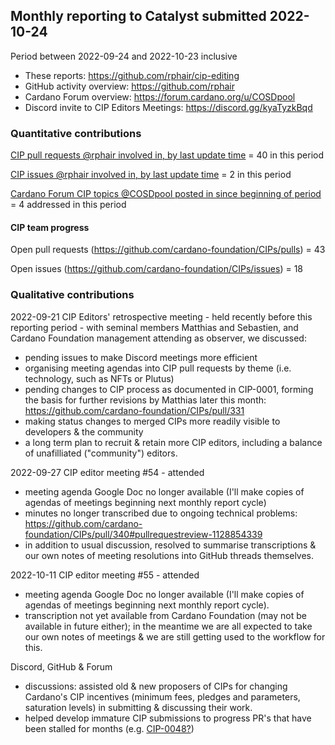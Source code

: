 ## Monthly reporting to Catalyst submitted 2022-10-24

Period between 2022-09-24 and 2022-10-23 inclusive

- These reports: https://github.com/rphair/cip-editing
- GitHub activity overview: https://github.com/rphair
- Cardano Forum overview: https://forum.cardano.org/u/COSDpool
- Discord invite to CIP Editors Meetings: https://discord.gg/kyaTyzkBqd

### Quantitative contributions

[CIP pull requests @rphair involved in, by last update time](https://github.com/cardano-foundation/CIPs/pulls?q=is%3Apr+involves%3Arphair+sort%3Aupdated-desc) = 40 in this period

[CIP issues @rphair involved in, by last update time](https://github.com/cardano-foundation/CIPs/issues?q=is%3Aissue+involves%3Arphair+sort%3Aupdated-desc) = 2 in this period

[Cardano Forum CIP topics @COSDpool posted in since beginning of period](https://forum.cardano.org/search?q=%23developers%3Acips%20%40COSDpool%20after%3A2022-09-24) = 4 addressed in this period

#### CIP team progress

Open pull requests (https://github.com/cardano-foundation/CIPs/pulls) = 43

Open issues (https://github.com/cardano-foundation/CIPs/issues) = 18

### Qualitative contributions

2022-09-21 CIP Editors' retrospective meeting - held recently before this reporting period - with seminal members Matthias and Sebastien, and Cardano Foundation management attending as observer, we discussed:
- pending issues to make Discord meetings more efficient
- organising meeting agendas into CIP pull requests by theme (i.e. technology, such as NFTs or Plutus)
- pending changes to CIP process as documented in CIP-0001, forming the basis for further revisions by Matthias later this month: https://github.com/cardano-foundation/CIPs/pull/331
- making status changes to merged CIPs more readily visible to developers & the community
- a long term plan to recruit & retain more CIP editors, including a balance of unafilliated ("community") editors.

2022-09-27 CIP editor meeting #54 - attended
- meeting agenda Google Doc no longer available (I'll make copies of agendas of meetings beginning next monthly report cycle)
- minutes no longer transcribed due to ongoing technical problems: https://github.com/cardano-foundation/CIPs/pull/340#pullrequestreview-1128854339
- in addition to usual discussion, resolved to summarise transcriptions & our own notes of meeting resolutions into GitHub threads themselves.

2022-10-11 CIP editor meeting #55 - attended
- meeting agenda Google Doc no longer available (I'll make copies of agendas of meetings beginning next monthly report cycle).
- transcription not yet available from Cardano Foundation (may not be available in future either); in the meantime we are all expected to take our own notes of meetings & we are still getting used to the workflow for this.

Discord, GitHub & Forum
- discussions: assisted old & new proposers of CIPs for changing Cardano's CIP incentives (minimum fees, pledges and parameters,
saturation levels) in submitting & discussing their work.
- helped develop immature CIP submissions to progress PR's that have been stalled for months (e.g. [CIP-0048?](https://github.com/cardano-foundation/CIPs/pull/249))
